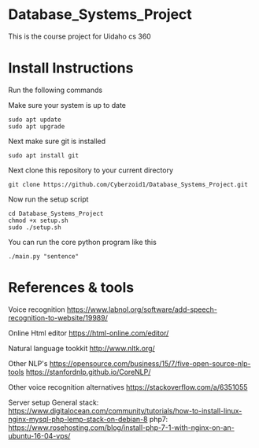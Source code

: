 # Database_Systems_Project
This is the course project for Uidaho cs 360

# Install Instructions
Run the following commands

Make sure your system is up to date
```
sudo apt update
sudo apt upgrade
```

Next make sure git is installed
```
sudo apt install git
```

Next clone this repository to your current directory
```
git clone https://github.com/Cyberzoid1/Database_Systems_Project.git
```

Now run the setup script
```
cd Database_Systems_Project
chmod +x setup.sh
sudo ./setup.sh
```

You can run the core python program like this
```
./main.py "sentence"
```


# References & tools
Voice recognition
https://www.labnol.org/software/add-speech-recognition-to-website/19989/

Online Html editor
https://html-online.com/editor/

Natural language tookkit
http://www.nltk.org/

Other NLP's
https://opensource.com/business/15/7/five-open-source-nlp-tools
https://stanfordnlp.github.io/CoreNLP/


Other voice recognition alternatives
https://stackoverflow.com/a/6351055

Server setup
General stack: https://www.digitalocean.com/community/tutorials/how-to-install-linux-nginx-mysql-php-lemp-stack-on-debian-8
php7: https://www.rosehosting.com/blog/install-php-7-1-with-nginx-on-an-ubuntu-16-04-vps/
